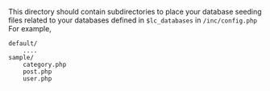 This directory should contain subdirectories to place your database seeding files
related to your databases defined in `$lc_databases` in `/inc/config.php`
For example,

    default/
        ....
    sample/
        category.php
        post.php
        user.php
